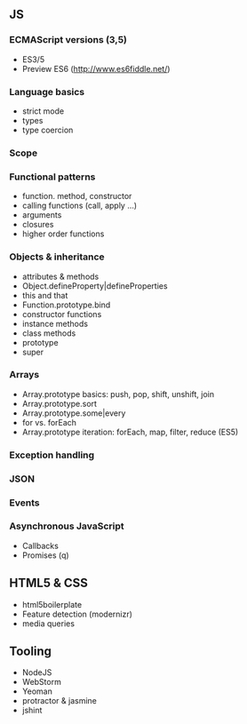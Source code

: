 


## JS

### ECMAScript versions (3,5)

* ES3/5
* Preview ES6 (http://www.es6fiddle.net/)


### Language basics

* strict mode
* types
* type coercion


### Scope


### Functional patterns

* function. method, constructor
* calling functions (call, apply ...)
* arguments
* closures
* higher order functions


### Objects & inheritance

* attributes & methods
* Object.defineProperty|defineProperties
* this and that
* Function.prototype.bind
* constructor functions
* instance methods
* class methods
* prototype
* super


### Arrays

* Array.prototype basics: push, pop, shift, unshift, join
* Array.prototype.sort
* Array.prototype.some|every
* for vs. forEach
* Array.prototype iteration: forEach, map, filter, reduce (ES5)

### Exception handling

### JSON

### Events

### Asynchronous JavaScript

* Callbacks
* Promises (q)


## HTML5 & CSS

* html5boilerplate
* Feature detection (modernizr)
* media queries


## Tooling

* NodeJS
* WebStorm
* Yeoman
* protractor & jasmine
* jshint

